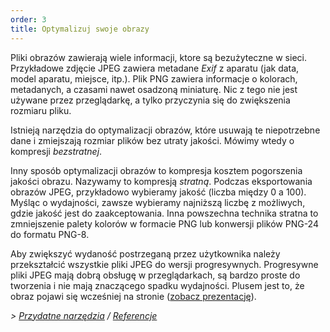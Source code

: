 ```yaml
---
order: 3
title: Optymalizuj swoje obrazy
---
```


Pliki obrazów zawierają wiele informacji, ktore są bezużyteczne w sieci. Przykładowe zdjęcie JPEG zawiera metadane *Exif* z aparatu (jak data, model aparatu, miejsce, itp.). Plik PNG zawiera informacje o kolorach, metadanych, a czasami nawet osadzoną miniaturę. Nic z tego nie jest używane przez przeglądarkę, a tylko przyczynia się do zwiększenia rozmiaru pliku.

Istnieją narzędzia do optymalizacji obrazów, które usuwają te niepotrzebne dane i zmiejszają rozmiar plików bez utraty jakości. Mówimy wtedy o kompresji *bezstratnej*.

Inny sposób optymalizacji obrazów to kompresja kosztem pogorszenia jakości obrazu. Nazywamy to kompresją *stratną*. Podczas eksportowania obrazów JPEG, przykładowo wybieramy jakość (liczba między 0 a 100). Myśląc o wydajności, zawsze wybieramy najniższą liczbę z możliwych, gdzie jakość jest do zaakceptowania. Inna powszechna technika stratna to zmniejszenie palety kolorów w formacie PNG lub konwersji plików PNG-24 do formatu PNG-8.

Aby zwiększyć wydaność postrzeganą przez użytkownika należy przekształcić wszystkie pliki JPEG do wersji progresywnych. Progresywne pliki JPEG mają dobrą obsługę w przeglądarkach, są bardzo proste do tworzenia i nie mają znaczącego spadku wydajności. Plusem jest to, że obraz pojawi się wcześniej na stronie ([zobacz prezentację](http://www.patrickmeenan.com/progressive/view.php?img=http://farm2.staticflickr.com/1434/1002257937_021cb46a33_o.jpg)).

*> [Przydatne narzędzia](https://github.com/zenorocha/browser-diet/wiki/Tools#wiki-optimize-your-images) / [Referencje](https://github.com/zenorocha/browser-diet/wiki/References#optimize-your-images)*
